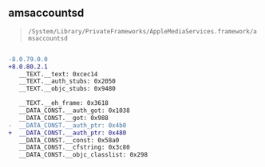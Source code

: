 ## amsaccountsd

> `/System/Library/PrivateFrameworks/AppleMediaServices.framework/amsaccountsd`

```diff

-8.0.79.0.0
+8.0.80.2.1
   __TEXT.__text: 0xcec14
   __TEXT.__auth_stubs: 0x2050
   __TEXT.__objc_stubs: 0x9480

   __TEXT.__eh_frame: 0x3618
   __DATA_CONST.__auth_got: 0x1038
   __DATA_CONST.__got: 0x988
-  __DATA_CONST.__auth_ptr: 0x4b0
+  __DATA_CONST.__auth_ptr: 0x480
   __DATA_CONST.__const: 0x58a0
   __DATA_CONST.__cfstring: 0x3c80
   __DATA_CONST.__objc_classlist: 0x298

```
